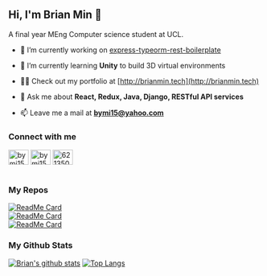## Hi, I'm Brian Min 👋
A final year MEng Computer science student at UCL.

- 🔭 I’m currently working on [express-typeorm-rest-boilerplate](https://github.com/bymi15/express-typeorm-rest-boilerplate)

- 🌱 I’m currently learning **Unity** to build 3D virtual environments

- 👨‍💻 Check out my portfolio at [http://brianmin.tech](http://brianmin.tech)

- 💬 Ask me about **React, Redux, Java, Django, RESTful API services**

- 📫 Leave me a mail at **bymi15@yahoo.com**

### Connect with me

<a href="https://www.leetcode.com/bymi15" target="blank"><img align="center" src="https://cdn.jsdelivr.net/npm/simple-icons@3.0.1/icons/leetcode.svg" alt="bymi15" height="30" width="40" /></a>
<a href="https://linkedin.com/in/bymi15" target="blank"><img align="center" src="https://cdn.jsdelivr.net/npm/simple-icons@3.0.1/icons/linkedin.svg" alt="bymi15" height="30" width="40" /></a>
<a href="https://stackoverflow.com/users/6213508" target="blank"><img align="center" src="https://cdn.jsdelivr.net/npm/simple-icons@3.0.1/icons/stackoverflow.svg" alt="6213508" height="30" width="40" /></a>
<br/><br/>

### My Repos

[![ReadMe Card](https://github-readme-stats.vercel.app/api/pin/?username=bymi15&repo=express-typeorm-rest-boilerplate&theme=react)](https://github.com/bymi15/express-typeorm-rest-boilerplate)
<br/>
[![ReadMe Card](https://github-readme-stats.vercel.app/api/pin/?username=bymi15&repo=ShoppingPlatform&theme=react)](https://github.com/bymi15/ShoppingPlatform)
<br/>
[![ReadMe Card](https://github-readme-stats.vercel.app/api/pin/?username=bymi15&repo=InstagramVision&theme=react)](https://github.com/bymi15/InstagramVision)


### My Github Stats

[![Brian's github stats](https://github-readme-stats.vercel.app/api?username=bymi15&show_icons=true&theme=react)](https://github.com/bymi15)
[![Top Langs](https://github-readme-stats.vercel.app/api/top-langs/?username=bymi15&layout=compact&theme=react&langs_count=10&hide=assembly,Makefile,CSS,Html,C)](https://github.com/bymi15)
